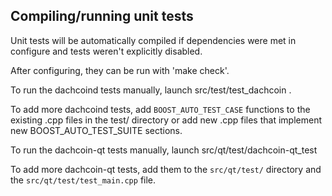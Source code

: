 Compiling/running unit tests
------------------------------------

Unit tests will be automatically compiled if dependencies were met in configure
and tests weren't explicitly disabled.

After configuring, they can be run with 'make check'.

To run the dachcoind tests manually, launch src/test/test_dachcoin .

To add more dachcoind tests, add `BOOST_AUTO_TEST_CASE` functions to the existing
.cpp files in the test/ directory or add new .cpp files that
implement new BOOST_AUTO_TEST_SUITE sections.

To run the dachcoin-qt tests manually, launch src/qt/test/dachcoin-qt_test

To add more dachcoin-qt tests, add them to the `src/qt/test/` directory and
the `src/qt/test/test_main.cpp` file.
